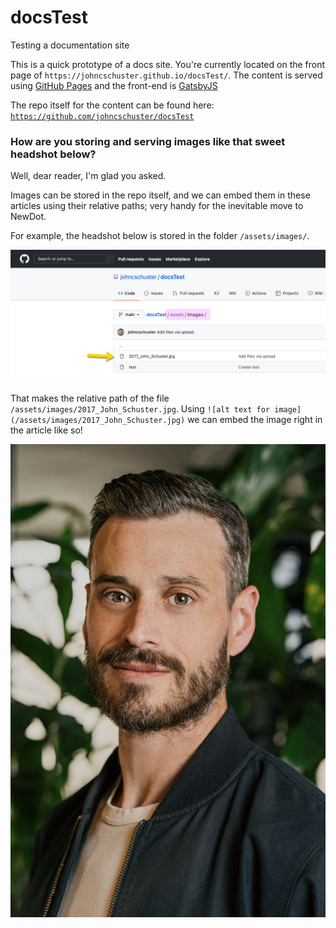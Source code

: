 # docsTest
Testing a documentation site

This is a quick prototype of a docs site. You're currently located on the front page of `https://johncschuster.github.io/docsTest/`. The content is served using [GitHub Pages](https://pages.github.com/) and the front-end is [GatsbyJS](https://www.gatsbyjs.com/)

The repo itself for the content can be found here: 
[`https://github.com/johncschuster/docsTest`](https://github.com/johncschuster/docsTest)


### How are you storing and serving images like that sweet headshot below?

Well, dear reader, I'm glad you asked.

Images can be stored in the repo itself, and we can embed them in these articles using their relative paths; very handy for the inevitable move to NewDot.

For example, the headshot below is stored in the folder `/assets/images/`. 

![filePathDemo](/assets/images/filePath.png)

That makes the relative path of the file `/assets/images/2017_John_Schuster.jpg`. Using `![alt text for image](/assets/images/2017_John_Schuster.jpg)` we can embed the image right in the article like so!


![/assets/images/2017_John_Schuster.jpg](/assets/images/2017_John_Schuster.jpg)

